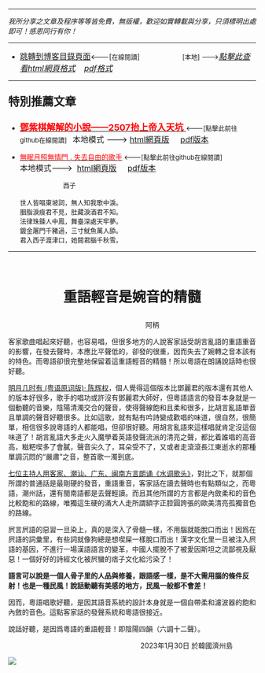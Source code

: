 ***
*我所分享之文章及程序等等皆免費，無版權，歡迎如實轉載與分享，只須標明出處即可！感恩同行有你！* 
****
- [<font size=3>跳轉到博客目錄頁面</font>](../../tableOfContent.md)<---[<font size=2>在線閱讀</font>]&nbsp;&nbsp; &nbsp; &nbsp; &nbsp; &nbsp; &nbsp; &nbsp; &nbsp; &nbsp;&nbsp; &nbsp;  <font size=2> [本地] ---></font><font size=3>[*_點擊此查看html網頁格式_*](../../tableOfContent.html)&nbsp; &nbsp; [*_pdf格式_*](../../tableOfContent.md.pdf)</font>
****

### <p style="font-size: 23px; font-weight:900;">特別推薦文章</p>

- [<font size=4 color=red>**鄧紫棋解解的小說——2507抬上帝入天坑** </font>](https://github.com/brianwchh/worldofheart/blob/main/md_and_html/鄧紫棋解解的小說——2507抬上帝入天坑.md)<font size=2><---[點擊此前往github在線閱讀]</font>&nbsp;&nbsp;  <font size=3>本地模式 --->&nbsp;[html網頁版](../../md_and_html/鄧紫棋解解的小說——2507抬上帝入天坑.html) &nbsp;&nbsp;&nbsp; [pdf版本](../../md_and_html/鄧紫棋解解的小說——2507抬上帝入天坑.md.pdf) </font>  

- [<font color=red>無眠月照無情門 . 失去自由的歌手</font>](https://github.com/brianwchh/worldofheart/blob/main/md_and_html/%E7%84%A1%E7%9C%A0%E6%9C%88%E7%85%A7%E7%84%A1%E6%83%85%E9%96%80.md)<font size=2> <---[點擊此前往github在線閱讀]</font> &nbsp;&nbsp;&nbsp;&nbsp;&nbsp;&nbsp;&nbsp;&nbsp;&nbsp;&nbsp;&nbsp;&nbsp;&nbsp;&nbsp;&nbsp; <font size=3>本地模式---> &nbsp;[html網頁版](../../md_and_html/無眠月照無情門.html) &nbsp;&nbsp;&nbsp; [pdf版本](../../md_and_html/無眠月照無情門.md.pdf) </font>

    <p><font size=2>&nbsp; &nbsp; &nbsp; &nbsp; &nbsp; &nbsp; &nbsp; &nbsp; &nbsp; &nbsp; &nbsp; &nbsp; 西子</br></br>世人皆唱東坡詞，無人知我歌中淚。</br>胭脂淚痕君不見，肚藏淚酒君不知。</br>法律珠鍊人中鳳，舞臺深處天牢夢。</br>鍍金屠門千豬過，三寸魷魚萬人舔。</br>君入西子渡津口，她閱君腦千秋雪。</font></p>
    

****


</br>

# <p align="center"  > 重語輕音是婉音的精髓 </p> 

<p align="center"  ">&nbsp;&nbsp;&nbsp;&nbsp;&nbsp;&nbsp;&nbsp;&nbsp;&nbsp;&nbsp;&nbsp;&nbsp;&nbsp;&nbsp;&nbsp;&nbsp;&nbsp;&nbsp;&nbsp;&nbsp; 阿柄</p>




<div align="left"> <!-- div_1-->

客家歌曲唱起來好聽，也容易唱，但很多地方的人說客家話受胡言亂語的重語重音的影響，在發去聲時，本應比平聲低的，卻發的很重，因而失去了婉轉之音本該有的特色。而粵語卻很完整地保留着這重語輕音的精髓！所以粵語在朗誦說話時也很好聽。


[明月几时有 (粤语原词版)· 陈辉权](https://youtu.be/H3hRd0zNKg0)，個人覺得這個版本比鄧麗君的版本還有其他人的版本好很多，歌手的唱功或許沒有鄧麗君大師好，但粵語語言的發音本身就是一個動聽的音樂，陰陽清濁交合的聲音，使得聲線飽和且柔和很多，比胡言亂語單音且單調的聲音好聽很多。比如這歌，就有點有吟詩變成歡唱的味道，很自然，很簡單，相信很多說粵語的人都能唱，但卻很好聽。用胡言亂語來這樣唱就肯定沒這個味道了！胡言亂語大多走火入魔學着英語發聲流派的清亮之聲，都比着誰唱的高音高，糍粑喫多了會膩，聲音尖久了，耳朵受不了，又或者走滾滾長江東逝水的那種單調沉悶的“嚴肅”之音，整首歌一濁到底。

[七位主持人用客家、潮汕、广东、闽南方言朗诵《水调歌头》](https://youtu.be/zvQjfKH3jnQ)，對比之下，就那個所謂的普通話是最剛硬的發音，重語重音，客家話在讀去聲時也有點類似之，而粵語，潮州話，還有閩南語都是去聲輕讀。而且其他所謂的方言都是內斂柔和的音色比較飽和的路線，唯獨這生硬的滿大人走所謂額字正腔圓誇張的歐美清亮孤獨音色的路線。  

屄言屄語的惡習一旦染上，真的是深入了骨髓一樣，不用腦就能脫口而出！因爲在屄語的詞彙里，有些詞就像狗總是想喫屎一樣脫口而出！漢字文化里一旦被注入屄語的基因，不進行一場漢語語言的變革，中國人擺脫不了被愛因斯坦之流鄙視及厭惡！一個好好的詩經文化被屄蠻的痞子文化給污染了！

**語言可以說是一個人骨子里的人品與修養，跟語感一樣，是不大需用腦的條件反射！也是一種民風！說話動聽有美感的地方，民風一般都不會差！**   

因而，粵語唱歌好聽，是因其語音系統的設計本身就是一個自帶柔和濾波器的飽和內斂的音色。這點客家話的發聲系統和粵語很接近。

說話好聽，是因爲粵語的重語輕音！即陰陽四韻（六調十二聲）。  
 
<p align="right"> 2023年1月30日 於韓國濟州島 &nbsp;&nbsp;&nbsp;&nbsp;&nbsp;&nbsp;&nbsp;&nbsp;&nbsp;&nbsp;&nbsp; </p>  

</div> <!-- end of div_1-->

<div align="center" >

 

</div>




<!-- image area, flex to make it center,it may not work for github, for html and pdf rendering only -->
<div align="center" style="page-break-inside: avoid; margin-top:1px; margin-bottom:1px;"> <!-- pictureWrapper_div add this only to make the bendan github understand -->
  <div class="ImageWrapperFlex" >
   <div class="FlexSide"  ></div>
   <image class="FlexImage"   src='./images/'/>
   <div class="FlexSide" ></div>
  </div>
  <p align="center" style="margin:0px;">   </p> 
</div> <!-- end pictureWrapper_div -->





<style>

.ImageWrapperFlex {
    display: flex; 
    flex-direction: row; 
    margin-top: 1px; 
    margin-bottom: 1px;

    width: 100% ;
}

.FlexSide {
    flex-basis: 0px ;
    flex:1;

}



/* large device screen 設置熒幕顯示圖片大小（電腦等大型屏幕）*/
@media only screen and (min-width: 600px) {

    .FlexImage {
        flex-basis: 600px ;
        flex:0;    
        height:auto; 
        max-width: 600px;
        min-width: 600px;
     
    }

}

 /* small device screen 設置熒幕顯示圖片大小（平板手機等屏幕）*/
@media only screen and (max-width: 600px) {
    
    .FlexImage {
        flex-basis: 600px ;
        flex:1;
        height:auto; 
     
    }

}

/* style for print !important 設置打印圖片大小*/
@media print {

    .FlexImage {
        flex-basis: 400px ;
        flex:0;    
        height:auto; 
        max-width: 400px;
        min-width: 400px;
     
    }
}


</style>
